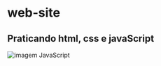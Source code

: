 # web-site

<h2>Praticando html, css e javaScript</h2>

![imagem JavaScript](https://github.com/codewithsadee/portfolio/blob/master/readme-images/desktop.png)
